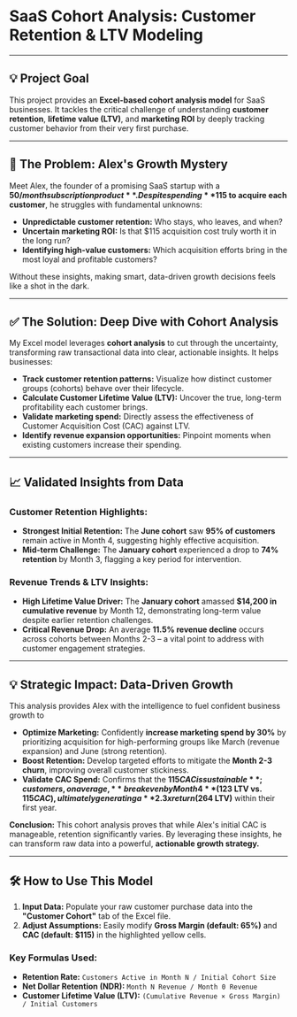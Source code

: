 # SaaS Cohort Analysis: Customer Retention & LTV Modeling

---

## 💡 Project Goal

This project provides an **Excel-based cohort analysis model** for SaaS businesses. It tackles the critical challenge of understanding **customer retention**, **lifetime value (LTV)**, and **marketing ROI** by deeply tracking customer behavior from their very first purchase.

---

## 🎯 The Problem: Alex's Growth Mystery

Meet Alex, the founder of a promising SaaS startup with a **$50/month subscription product**. Despite spending **$115 to acquire each customer**, he struggles with fundamental unknowns:

* **Unpredictable customer retention:** Who stays, who leaves, and when?
* **Uncertain marketing ROI:** Is that $115 acquisition cost truly worth it in the long run?
* **Identifying high-value customers:** Which acquisition efforts bring in the most loyal and profitable customers?

Without these insights, making smart, data-driven growth decisions feels like a shot in the dark.

---

## ✅ The Solution: Deep Dive with Cohort Analysis

My Excel model leverages **cohort analysis** to cut through the uncertainty, transforming raw transactional data into clear, actionable insights. It helps businesses:

* **Track customer retention patterns:** Visualize how distinct customer groups (cohorts) behave over their lifecycle.
* **Calculate Customer Lifetime Value (LTV):** Uncover the true, long-term profitability each customer brings.
* **Validate marketing spend:** Directly assess the effectiveness of Customer Acquisition Cost (CAC) against LTV.
* **Identify revenue expansion opportunities:** Pinpoint moments when existing customers increase their spending.

---

## 📈 Validated Insights from Data

### Customer Retention Highlights:

* **Strongest Initial Retention:** The **June cohort** saw **95% of customers** remain active in Month 4, suggesting highly effective acquisition.
* **Mid-term Challenge:** The **January cohort** experienced a drop to **74% retention** by Month 3, flagging a key period for intervention.

### Revenue Trends & LTV Insights:

* **High Lifetime Value Driver:** The **January cohort** amassed **$14,200 in cumulative revenue** by Month 12, demonstrating long-term value despite earlier retention challenges.
* **Critical Revenue Drop:** An average **11.5% revenue decline** occurs across cohorts between Months 2-3 – a vital point to address with customer engagement strategies.

---

## 💡 Strategic Impact: Data-Driven Growth

This analysis provides Alex with the intelligence to fuel confident business growth to

* **Optimize Marketing:** Confidently **increase marketing spend by 30%** by prioritizing acquisition for high-performing groups like March (revenue expansion) and June (strong retention).
* **Boost Retention:** Develop targeted efforts to mitigate the **Month 2-3 churn**, improving overall customer stickiness.
* **Validate CAC Spend:** Confirms that the **$115 CAC is sustainable**; customers, on average, **break even by Month 4** ($123 LTV vs. $115 CAC), ultimately generating a **2.3x return ($264 LTV)** within their first year.

**Conclusion:** This cohort analysis proves that while Alex's initial CAC is manageable, retention significantly varies. By leveraging these insights, he can transform raw data into a powerful, **actionable growth strategy.**

---

## 🛠️ How to Use This Model
1.  **Input Data:** Populate your raw customer purchase data into the **"Customer Cohort"** tab of the Excel file.
2.  **Adjust Assumptions:** Easily modify **Gross Margin (default: 65%)** and **CAC (default: $115)** in the highlighted yellow cells.

### Key Formulas Used:

* **Retention Rate:** `Customers Active in Month N / Initial Cohort Size`
* **Net Dollar Retention (NDR):** `Month N Revenue / Month 0 Revenue`
* **Customer Lifetime Value (LTV):** `(Cumulative Revenue × Gross Margin) / Initial Customers`
